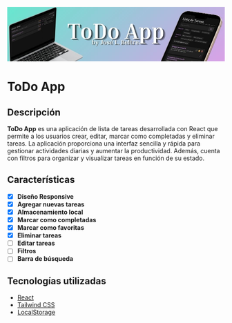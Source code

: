 ![Banner del ToDo App](./src/assets/banner-todo.jpg)

# ToDo App

## Descripción
**ToDo App** es una aplicación de lista de tareas desarrollada con React que permite a los usuarios crear, editar, marcar como completadas y eliminar tareas. La aplicación proporciona una interfaz sencilla y rápida para gestionar actividades diarias y aumentar la productividad. Además, cuenta con filtros para organizar y visualizar tareas en función de su estado.

## Características

- [x] **Diseño Responsive**
- [x] **Agregar nuevas tareas**
- [x] **Almacenamiento local**
- [x] **Marcar como completadas**
- [x] **Marcar como favoritas**
- [x] **Eliminar tareas**
- [ ] **Editar tareas**
- [ ] **Filtros**
- [ ] **Barra de búsqueda**

## Tecnologías utilizadas

- [React](https://reactjs.org/)
- [Tailwind CSS](https://tailwindcss.com/)
- [LocalStorage](https://developer.mozilla.org/es/docs/Web/API/Window/localStorage)